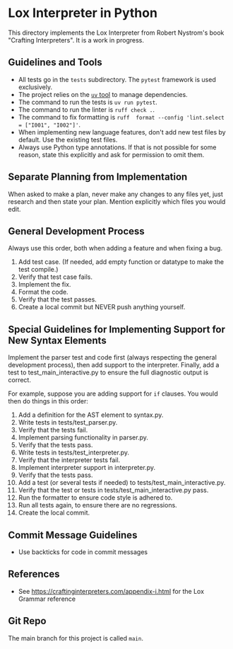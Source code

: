 # Lox Interpreter in Python

This directory implements the Lox Interpreter from Robert Nystrom's book
"Crafting Interpreters". It is a work in progress.

## Guidelines and Tools

- All tests go in the `tests` subdirectory. The `pytest` framework is used
exclusively.
- The project relies on the [`uv` tool](https://docs.astral.sh/uv/) to manage
dependencies.
- The command to run the tests is `uv run pytest`.
- The command to run the linter is `ruff check .`.
- The command to fix formatting is `ruff  format --config 'lint.select =
["I001", "I002"]'`.
- When implementing new language features, don't add new test files by default.
Use the existing test files.
- Always use Python type annotations. If that is not possible for some reason,
state this explicitly and ask for permission to omit them.

## Separate Planning from Implementation

When asked to make a plan, never make any changes to any files yet, just research and then state your plan. Mention explicitly which files you would edit.

## General Development Process

Always use this order, both when adding a feature and when fixing a bug.

1. Add test case. (If needed, add empty function or datatype to make the test compile.)
2. Verify that test case fails.
3. Implement the fix.
4. Format the code.
5. Verify that the test passes.
6. Create a local commit but NEVER push anything yourself.

## Special Guidelines for Implementing Support for New Syntax Elements

Implement the parser test and code first (always respecting the general
development process), then add support to the interpreter. Finally, add a test to test_main_interactive.py to ensure the full diagnostic output is correct.

For example, suppose you are adding support for `if` clauses. You would then do things in this order:

1. Add a definition for the AST element to syntax.py.
2. Write tests in tests/test_parser.py.
3. Verify that the tests fail.
4. Implement parsing functionality in parser.py.
5. Verify that the tests pass.
6. Write tests in tests/test_interpreter.py.
7. Verify that the interpreter tests fail.
8. Implement interpreter support in interpreter.py.
9. Verify that the tests pass.
10. Add a test (or several tests if needed) to tests/test_main_interactive.py.
11. Verify that the test or tests in tests/test_main_interactive.py pass.
12. Run the formatter to ensure code style is adhered to.
13. Run all tests again, to ensure there are no regressions.
14. Create the local commit.

## Commit Message Guidelines

- Use backticks for code in commit messages

## References

- See <https://craftinginterpreters.com/appendix-i.html> for the Lox Grammar reference

## Git Repo

The main branch for this project is called `main`.
